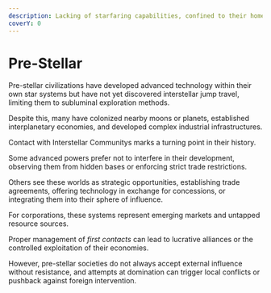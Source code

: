 ```yaml
---
description: Lacking of starfaring capabilities, confined to their homeworld starsystem.
coverY: 0
---
```


# Pre-Stellar

Pre-stellar civilizations have developed advanced technology within their own star systems but have not yet discovered interstellar jump travel, limiting them to subluminal exploration methods.

Despite this, many have colonized nearby moons or planets, established interplanetary economies, and developed complex industrial infrastructures.

Contact with Interstellar Communitys marks a turning point in their history.

Some advanced powers prefer not to interfere in their development, observing them from hidden bases or enforcing strict trade restrictions.

Others see these worlds as strategic opportunities, establishing trade agreements, offering technology in exchange for concessions, or integrating them into their sphere of influence.

For corporations, these systems represent emerging markets and untapped resource sources.

Proper management of _first contacts_ can lead to lucrative alliances or the controlled exploitation of their economies.

However, pre-stellar societies do not always accept external influence without resistance, and attempts at domination can trigger local conflicts or pushback against foreign intervention.
